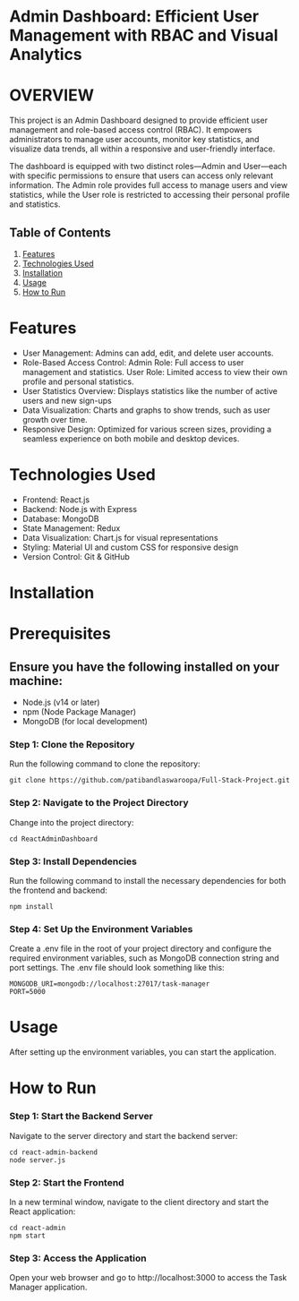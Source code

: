 # Admin Dashboard: Efficient User Management with RBAC and Visual Analytics

# OVERVIEW

This project is an Admin Dashboard designed to provide efficient user management and role-based access control (RBAC). It empowers administrators to manage user accounts, monitor key statistics, and visualize data trends, all within a responsive and user-friendly interface.

The dashboard is equipped with two distinct roles—Admin and User—each with specific permissions to ensure that users can access only relevant information. The Admin role provides full access to manage users and view statistics, while the User role is restricted to accessing their personal profile and statistics.

## Table of Contents
1. [Features](#features)
2. [Technologies Used](#technologies-used)
3. [Installation](#installation)
4. [Usage](#usage)
5. [How to Run](#how-to-run)



# Features

- User Management: Admins can add, edit, and delete user accounts.
- Role-Based Access Control: Admin Role: Full access to user management and statistics. User Role: Limited access to view their own profile and personal statistics.
- User Statistics Overview: Displays statistics like the number of active users and new sign-ups
- Data Visualization: Charts and graphs to show trends, such as user growth over time.
- Responsive Design: Optimized for various screen sizes, providing a seamless experience on both mobile and desktop devices.



# Technologies Used
- Frontend: React.js
- Backend: Node.js with Express
- Database: MongoDB
- State Management: Redux
- Data Visualization: Chart.js for visual representations
- Styling: Material UI and custom CSS for responsive design
- Version Control: Git & GitHub



# Installation
# Prerequisites
## Ensure you have the following installed on your machine:

- Node.js (v14 or later)
- npm (Node Package Manager)
- MongoDB (for local development)


### Step 1: Clone the Repository

Run the following command to clone the repository:

```
git clone https://github.com/patibandlaswaroopa/Full-Stack-Project.git

```

### Step 2: Navigate to the Project Directory

Change into the project directory:

```
cd ReactAdminDashboard

```

### Step 3: Install Dependencies

Run the following command to install the necessary dependencies for both the frontend and backend:

```
npm install
```
### Step 4: Set Up the Environment Variables

Create a .env file in the root of your project directory and configure the required environment variables, such as MongoDB connection string and port settings. The .env file should look something like this:

```
MONGODB_URI=mongodb://localhost:27017/task-manager
PORT=5000
```

# Usage

After setting up the environment variables, you can start the application.

# How to Run
### Step 1: Start the Backend Server

Navigate to the server directory and start the backend server:

```
cd react-admin-backend
node server.js
```

### Step 2: Start the Frontend
In a new terminal window, navigate to the client directory and start the React application:

```
cd react-admin
npm start
```
### Step 3: Access the Application

Open your web browser and go to http://localhost:3000 to access the Task Manager application.


